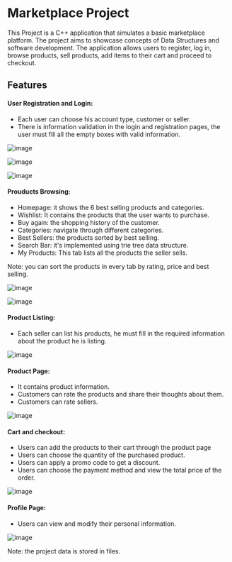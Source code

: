 <h1> Marketplace Project </h1>

This Project is a C++ application that simulates a basic marketplace platform. The project aims to showcase concepts of Data Structures and software development. 
The application allows users to register, log in, browse products, sell products, add items to their cart and proceed to checkout. 

<h2> Features </h2>

<h4> User Registration and Login: </h4>

* Each user can choose his account type, customer or seller.
* There is information validation in the login and registration pages, the user must fill all the empty boxes with valid information.

![image](https://github.com/AliTarek99/Marketplace/assets/120846112/ee462813-d6f0-40c3-bc45-687e4afc0550)

![image](https://github.com/AliTarek99/Marketplace/assets/120846112/20738f2b-1d1c-46d5-8324-cebac3b3b281)

![image](https://github.com/AliTarek99/Marketplace/assets/120846112/5384efb3-9778-4f8b-8a16-e7fc887fde1c)

<h4> Prouducts Browsing: </h4>

* Homepage: it shows the 6 best selling products and categories.
* Wishlist: It contains the products that the user wants to purchase.
* Buy again: the shopping history of the customer.
* Categories: navigate through different categories.
* Best Sellers: the products sorted by best selling.
* Search Bar: it's implemented using trie tree data structure.
* My Products: This tab lists all the products the seller sells.
  
Note: you can sort the products in every tab by rating, price and best selling.

![image](https://github.com/AliTarek99/Marketplace/assets/120846112/cdc0ba34-7713-4ebe-aa0a-d4be9abbc7b5)

![image](https://github.com/AliTarek99/Marketplace/assets/120846112/55da0caa-7bcd-4463-a6c9-acfef49a7cb7)


<h4> Product Listing: </h4>

* Each seller can list his products, he must fill in the required information about the product he is listing.

![image](https://github.com/AliTarek99/Marketplace/assets/120846112/f8bb2b4e-1799-4c2b-ad72-9244b83e92ab)


<h4> Product Page: </h4>

* It contains product information.
* Customers can rate the products and share their thoughts about them.
* Customers can rate sellers.

![image](https://github.com/AliTarek99/Marketplace/assets/120846112/54c261e6-7bf4-4244-ba2f-23a70ef1b930)


<h4> Cart and checkout: </h4>

* Users can add the products to their cart through the product page
* Users can choose the quantity of the purchased product.
* Users can apply a promo code to get a discount.
* Users can choose the payment method and view the total price of the order.

![image](https://github.com/AliTarek99/Marketplace/assets/120846112/83a96f03-4aae-4689-9101-de8192fb2260)


<h4> Profile Page: </h4>

* Users can view and modify their personal information.

![image](https://github.com/AliTarek99/Marketplace/assets/120846112/9abe9956-3066-45e2-932f-083c9f288a3f)


Note: the project data is stored in files.

